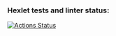 ### Hexlet tests and linter status:
[![Actions Status](https://github.com/lialitoskaya/frontend-project-11/actions/workflows/hexlet-check.yml/badge.svg)](https://github.com/lialitoskaya/frontend-project-11/actions)